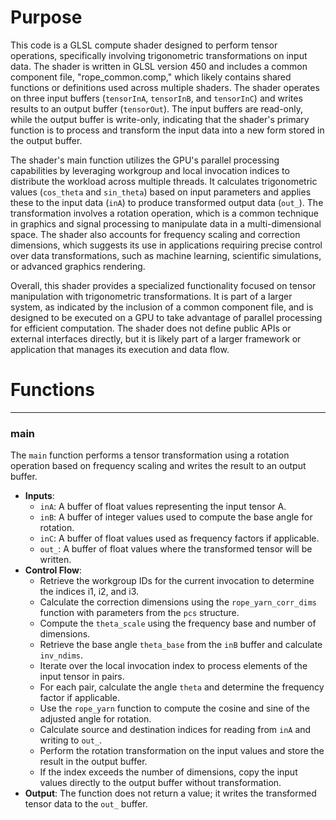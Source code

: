 # Purpose
This code is a GLSL compute shader designed to perform tensor operations, specifically involving trigonometric transformations on input data. The shader is written in GLSL version 450 and includes a common component file, "rope_common.comp," which likely contains shared functions or definitions used across multiple shaders. The shader operates on three input buffers (`tensorInA`, `tensorInB`, and `tensorInC`) and writes results to an output buffer (`tensorOut`). The input buffers are read-only, while the output buffer is write-only, indicating that the shader's primary function is to process and transform the input data into a new form stored in the output buffer.

The shader's main function utilizes the GPU's parallel processing capabilities by leveraging workgroup and local invocation indices to distribute the workload across multiple threads. It calculates trigonometric values (`cos_theta` and `sin_theta`) based on input parameters and applies these to the input data (`inA`) to produce transformed output data (`out_`). The transformation involves a rotation operation, which is a common technique in graphics and signal processing to manipulate data in a multi-dimensional space. The shader also accounts for frequency scaling and correction dimensions, which suggests its use in applications requiring precise control over data transformations, such as machine learning, scientific simulations, or advanced graphics rendering.

Overall, this shader provides a specialized functionality focused on tensor manipulation with trigonometric transformations. It is part of a larger system, as indicated by the inclusion of a common component file, and is designed to be executed on a GPU to take advantage of parallel processing for efficient computation. The shader does not define public APIs or external interfaces directly, but it is likely part of a larger framework or application that manages its execution and data flow.
# Functions

---
### main
The `main` function performs a tensor transformation using a rotation operation based on frequency scaling and writes the result to an output buffer.
- **Inputs**:
    - `inA`: A buffer of float values representing the input tensor A.
    - `inB`: A buffer of integer values used to compute the base angle for rotation.
    - `inC`: A buffer of float values used as frequency factors if applicable.
    - `out_`: A buffer of float values where the transformed tensor will be written.
- **Control Flow**:
    - Retrieve the workgroup IDs for the current invocation to determine the indices i1, i2, and i3.
    - Calculate the correction dimensions using the `rope_yarn_corr_dims` function with parameters from the `pcs` structure.
    - Compute the `theta_scale` using the frequency base and number of dimensions.
    - Retrieve the base angle `theta_base` from the `inB` buffer and calculate `inv_ndims`.
    - Iterate over the local invocation index to process elements of the input tensor in pairs.
    - For each pair, calculate the angle `theta` and determine the frequency factor if applicable.
    - Use the `rope_yarn` function to compute the cosine and sine of the adjusted angle for rotation.
    - Calculate source and destination indices for reading from `inA` and writing to `out_`.
    - Perform the rotation transformation on the input values and store the result in the output buffer.
    - If the index exceeds the number of dimensions, copy the input values directly to the output buffer without transformation.
- **Output**: The function does not return a value; it writes the transformed tensor data to the `out_` buffer.


